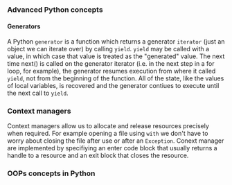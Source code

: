 ### Advanced Python concepts

#### Generators

A Python `generator` is a function which returns a generator `iterator` (just an object we can iterate over) by calling `yield`.
`yield` may be called with a value, in which case that value is treated as the "generated" value. The next time next() is called on the generator iterator (i.e. in the next step in a for loop, for example), the generator resumes execution from where it called `yield`, not from the beginning of the function. All of the state, like the values of local variables, is recovered and the generator contiues to execute until the next call to `yield`.

### Context managers

Context managers allow us to allocate and release resources precisely when required. For example opening a file using `with`
we don't have to worry about closing the file after use or after an `Exception`. Conext manager are implemented by specifiying an
enter code block that usually returns a handle to a resource and an exit block that closes the resource.

### OOPs concepts in Python
